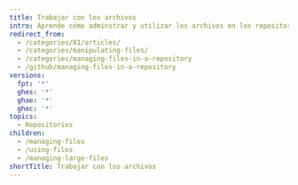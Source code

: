 ```yaml
---
title: Trabajar con los archivos
intro: Aprende cómo adminstrar y utilizar los archivos en los repositorios.
redirect_from:
  - /categories/81/articles/
  - /categories/manipulating-files/
  - /categories/managing-files-in-a-repository
  - /github/managing-files-in-a-repository
versions:
  fpt: '*'
  ghes: '*'
  ghae: '*'
  ghec: '*'
topics:
  - Repositories
children:
  - /managing-files
  - /using-files
  - /managing-large-files
shortTitle: Trabajar con los archivos
---
```


